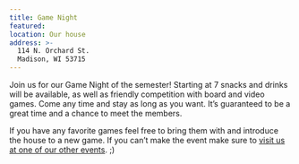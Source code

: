 ```yaml
---
title: Game Night
featured:
location: Our house
address: >-
  114 N. Orchard St.
  Madison, WI 53715
---
```


Join us for our Game Night of the semester! Starting at 7 snacks and drinks will be available, as well as friendly competition with board and video games. Come any time and stay as long as you want. It’s guaranteed to be a great time and a chance to meet the members.
<!-- More -->
If you have any favorite games feel free to bring them with and introduce the house to a new game. If you can’t make the event make sure to [visit us at one of our other events]({{site.baseurl}}/events). ;)
